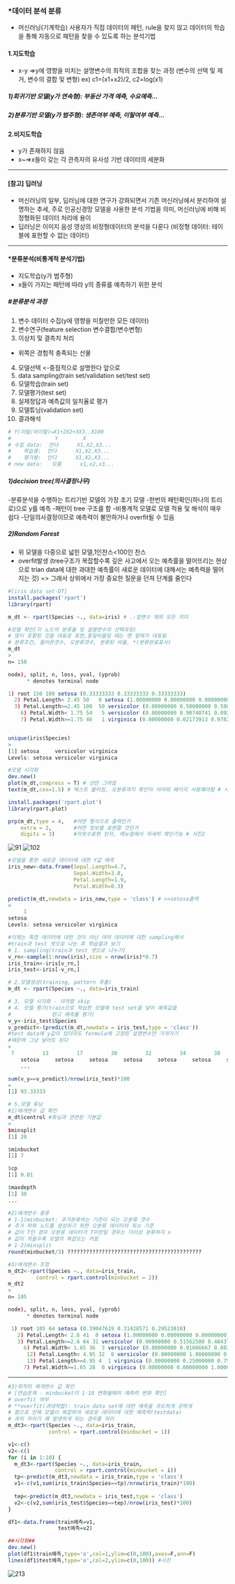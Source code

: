 ### *데이터 분석 분류
 - 머신러닝(기계학습)
사용자가 직접 데이터의 패턴, rule을 찾지 않고 데이터의 학습을 통해 자동으로 패턴을 찾을 수 있도록 하는 분석기법

#### 1.지도학습
- x-y
 =>y에 영향을 미치는 설명변수의 최적의 조합을 찾는 과정 (변수의 선택 및 제거, 변수의 결합 및 변형)
 ex) c1=(x1+x2)/2, c2=log(x1)
##### 1)회귀기반 모델(y가 연속형): 부동산 가격 예측, 수요예측...
##### 2)분류기반 모델(y가 범주형): 생존여부 예측, 이탈여부 예측...

#### 2.비지도학습 
- y가 존재하지 않음
- x~=>x들이 갖는 각 관측자의 유사성 기반 데이터의 세분화
----------------

#### [참고] 딥러닝
- 머신러닝의 일부, 딥러님에 대한 연구가 강화되면서 기존 머신러닝에서 분리하여 설명하는 추세, 주로 인공신경망 모델을 사용한 분석 기법을 의미, 머신러닝에 비해 비정형화된 데이터 처리에 용이
- 딥러닝은 이미지 음성 영상의 비정형데이터의 분석을 다룬다
(비정형 데이터: 테이블에 표현할 수 없는 데이터)
----------
#### *분류분석(비통계적 분석기법)

- 지도학습(y가 범주형)
- x들이 가지는 패턴에 따라 y의 종류를 예측하기 위한 분석

##### #분류분석 과정
1) 변수 데이터 수집(y에 영향을 미칠만한 모든 데이터)
2) 변수연구(feature selection 변수결합/변수변형)
3) 이상치 및 결측치 처리
- 위쪽은 경험적 충족되는 산물
4) 모델선택 <-중점적으로 설명한다 앞으로
5) data sampling(train set/validation set/test set)
6) 모델학습(train set)
7) 모델평가(test set)
8) 실제정답과 예측값의 일치율로 평가
9) 모델튜닝(validation set)
10) 결과해석
```r
# Y(이탈/비이탈)=X1+2X2+3X3..X100
#              Y        X
# 수집 data:  안다      X1,X2,X3...
#    학습용:  안다      X1,X2,X3...
#    평가용:  안다      X1,X2,X3...
# new data:   모름      x1,x2,x3...
```
##### 1)decision tree(의사결정나무)
 -분류분석을 수행하는 트리기반 모델의 가장 초기 모델
 -한번의 패턴확인(하나의 트리로)으로 y를 예측
 -패턴이 tree 구조를 함
 -비통계적 모델로 모델 적용 및 해석이 매우 쉽다
 -단일의사결정이므로 예측력이 불안하거나 overfit될 수 있음

##### 2)Random Forest
- 위 모델을 다중으로 넓힌 모델,1인찬스<100인 찬스
- overfit발생
(tree구조가 복잡할수록 깊은 사고에서 오는 예측률을 떨어뜨리는 현상으로 trian data에 대한 과대한 예측률이 새로운 데이터에 대해서는 예측력을 떨어지는 것) 
=> 그래서 상위에서 가장 중요한 질문을 던져 단계를 줄인다
```r
#[iris data set-DT]
install.packages('rpart')
library(rpart)

m_dt <- rpart(Species ~., data=iris) # .:앞변수 제외 모든 의미

#모델 확인(각 노드의 분류율 및 설명변수의 선택과정)
# 많이 포함된 것을 대표로 표현,동일비율일 때는 맨 앞에가 대표됨
# 분류조건, 들어온갯수, 오분류갯수, 분류된 비율, *(분류완료표시)
m_dt  
>
n= 150 

node), split, n, loss, yval, (yprob)
      * denotes terminal node

1) root 150 100 setosa (0.33333333 0.33333333 0.33333333)  
  2) Petal.Length< 2.45 50   0 setosa (1.00000000 0.00000000 0.00000000) *
  3) Petal.Length>=2.45 100  50 versicolor (0.00000000 0.50000000 0.50000000)  
    6) Petal.Width< 1.75 54   5 versicolor (0.00000000 0.90740741 0.09259259) *
    7) Petal.Width>=1.75 46   1 virginica (0.00000000 0.02173913 0.97826087) *


unique(iris$Species)
>
[1] setosa     versicolor virginica 
Levels: setosa versicolor virginica

#모델 시각화 
dev.new()
plot(m_dt,compress = T) # 선만 그려짐
text(m_dt,cex=1.5) # 텍스트 붙어짐, 오분류까지 확인이 어려워 패키지 사용해야함 # 사진1

install.packages('rpart.plot')
library(rpart.plot)

prp(m_dt,type = 4,   #어떤 형식으로 출력인가
    extra = 2,       #어떤 정보를 표현할 것인가
    digits = 3)      #자릿수표현 인자, 메뉴얼에서 자세히 확인가능 # 사진2
```
![91](https://user-images.githubusercontent.com/63720437/93123141-9e891280-f702-11ea-9cec-b5089832292e.jpeg)
![102](https://user-images.githubusercontent.com/63720437/93123148-9fba3f80-f702-11ea-9395-94ae61ab871a.jpeg)
```r
#모델을 통한 새로운 데이터에 대한 Y값 예측
iris_new<-data.frame(Sepal.Length=4.7,
                     Sepal.Width=3.8,
                     Petal.Length=1.9,
                     Petal.Width=0.3)

predict(m_dt,newdata = iris_new,type = 'class') # >>setosa출력
>
     1 
setosa 
Levels: setosa versicolor virginica

#이제는 특정 데이터에 대한 것이 아닌 여러 데이터에 대한 sampling해서
#train과 test 셋으로 나눈 후 학습결과 보기
# 1. sampling(train과 test 셋으로 나누기)
v_rn<-sample(1:nrow(iris),size = nrow(iris)*0.7)
iris_train<-iris[v_rn,]
iris_test<-iris[-v_rn,]

# 2.모델생성(training, pattern 추출)
m_dt <- rpart(Species ~., data=iris_train) 

# 3. 모델 시각화 - 아까함 skip
# 4. 모델 평가(train으로 학습한 모델에 test set을 넣어 예측값을
#             얻고 예측률 평가)
v_y<-iris_test$Species
v_predict<-(predict(m_dt,newdata = iris_test,type = 'class'))
#test data에 y값이 있더라도 formula에 고정된 설명변수만 가져가기 
#때문에 그냥 넣어도 된다
>
 7         13         17         30         32         34         38         45         46         57         62         64 
    setosa     setosa     setosa     setosa     setosa     setosa     setosa     setosa     setosa versicolor versicolor versicolor 
    ...

sum(v_y==v_predict)/nrow(iris_test)*100
>
[1] 93.33333

# 5.모델 튜닝
#1)매개변수 값 확인
m_dt$control #튜닝과 관련된 기본값
>
$minsplit
[1] 20

$minbucket
[1] 7

$cp
[1] 0.01

$maxdepth
[1] 30
...

#2)매개변수 종류
# 1-1)minbucket: 추가분류하는 기준이 되는 오분류 갯수  
# 추가 하위 노드를 생성하기 위한 오분류 데이터의 최소 기준
# 값이 7인 경우 오분류 데이터가 7미만일 경우는 더이상 분류하지 x
# 값이 작을수록 모델의 복잡도는 커짐
# 1-2)minsplit
round(minbucket/3) ???????????????????????????????????????????

#3)매개변수 조정
m_dt2<-rpart(Species ~., data=iris_train,
         control = rpart.control(minbucket = 2))
m_dt2
>
n= 105 

node), split, n, loss, yval, (yprob)
      * denotes terminal node

 1) root 105 64 setosa (0.39047619 0.31428571 0.29523810)  
   2) Petal.Length< 2.6 41  0 setosa (1.00000000 0.00000000 0.00000000) *
   3) Petal.Length>=2.6 64 31 versicolor (0.00000000 0.51562500 0.48437500)  
     6) Petal.Width< 1.65 36  3 versicolor (0.00000000 0.91666667 0.08333333)  
      12) Petal.Length< 4.95 32  0 versicolor (0.00000000 1.00000000 0.00000000) *
      13) Petal.Length>=4.95 4  1 virginica (0.00000000 0.25000000 0.75000000) *
     7) Petal.Width>=1.65 28  0 virginica (0.00000000 0.00000000 1.00000000) *
```
--------------
```r
#3)최적의 매개변수 값 확인
# [연습문제 - minbucket이 1-10 변화될때의 예측력 변화 확인]
# overfit 여부 
# **overfit(과대적합): train data set에 대한 예측을 과도하게 강하게
# 함으로 인해 모델이 복잡하져 새로운 데이터에 대한 예측력(testdata)
# 과의 차이가 꽤 발생하게 되는 경우를 의미
m_dt3<-rpart(Species ~., data=iris_train,
             control = rpart.control(minbucket = 1))

v1<-c()
v2<-c()
for (i in 1:10) {
  m_dt3<-rpart(Species ~., data=iris_train,
               control = rpart.control(minbucket = i))
  tp<-predict(m_dt3,newdata = iris_train,type = 'class')
  v1<-c(v1,sum(iris_train$Species==tp)/nrow(iris_train)*100)
  
  tep<-predict(m_dt3,newdata = iris_test,type = 'class')
  v2<-c(v2,sum(iris_test$Species==tep)/nrow(iris_test)*100)
}

df1<-data.frame(train예측=v1,
                test예측=v2)

##시각화##
dev.new()
plot(df1$train예측,type='o',col=1,ylim=c(0,100),axes=F,ann=F)
lines(df1$test예측,type='o',col=2,ylim=c(0,100)) #사진
```
![213](https://user-images.githubusercontent.com/63720437/93123220-b9f41d80-f702-11ea-9df5-a42d7c9896ff.jpeg)
